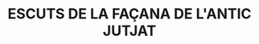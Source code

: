---
layout: test
title:  "ESCUTS DE LA FAÇANA DE L'ANTIC JUTJAT"
coordinates:
  - group1:
        - [1.462039094994143, 42.356504376995844]
        - [1.462039094994143, 42.356504376995844]
        - [1.462151368312443, 42.356502545379243]
        - [1.462147423764935, 42.356479753124873]
        - [1.462036168403704, 42.356485979368223]
        - [1.462039094994143, 42.356504376995844]
---